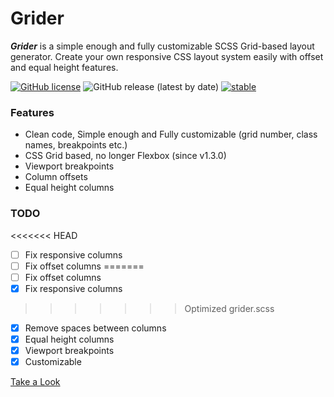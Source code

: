 # Grider
***Grider*** is a simple enough and fully customizable SCSS Grid-based layout generator. Create your own responsive CSS layout system easily with offset and equal height features.

[![GitHub license](https://img.shields.io/github/license/codeforms/Grider)](https://github.com/codeforms/Grider/blob/master/LICENSE)
![GitHub release (latest by date)](https://img.shields.io/github/v/release/codeforms/Grider)
[![stable](http://badges.github.io/stability-badges/dist/stable.svg)](https://github.com/codeforms/Grider/releases)

### Features
* Clean code, Simple enough and Fully customizable (grid number, class names, breakpoints etc.)
* CSS Grid based, no longer Flexbox (since v1.3.0)
* Viewport breakpoints
* Column offsets
* Equal height columns

### TODO
<<<<<<< HEAD
- [ ] Fix responsive columns
- [ ] Fix offset columns
=======
- [ ] Fix offset columns
- [x] Fix responsive columns
>>>>>>> Optimized grider.scss
- [x] Remove spaces between columns
- [x] Equal height columns
- [x] Viewport breakpoints
- [x] Customizable

[Take a Look](https://codepen.io/underlinewords/pen/pogooob)
